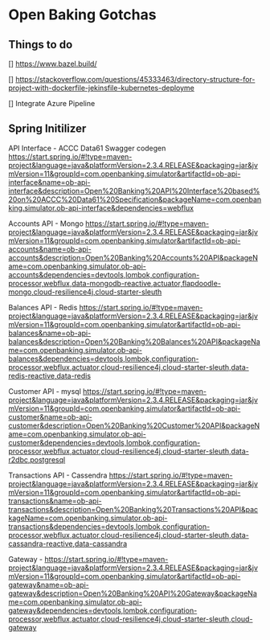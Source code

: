 # Open Baking Gotchas

## Things to do

[] https://www.bazel.build/

[] https://stackoverflow.com/questions/45333463/directory-structure-for-project-with-dockerfile-jekinsfile-kubernetes-deployme

[] Integrate Azure Pipeline

## Spring Initilizer

API Interface - ACCC Data61 Swagger codegen
https://start.spring.io/#!type=maven-project&language=java&platformVersion=2.3.4.RELEASE&packaging=jar&jvmVersion=11&groupId=com.openbanking.simulator&artifactId=ob-api-interface&name=ob-api-interface&description=Open%20Banking%20API%20Interface%20based%20on%20ACCC%20Data61%20Specification&packageName=com.openbanking.simulator.ob-api-interface&dependencies=webflux

Accounts API - Mongo
https://start.spring.io/#!type=maven-project&language=java&platformVersion=2.3.4.RELEASE&packaging=jar&jvmVersion=11&groupId=com.openbanking.simulator&artifactId=ob-api-accounts&name=ob-api-accounts&description=Open%20Banking%20Accounts%20API&packageName=com.openbanking.simulator.ob-api-accounts&dependencies=devtools,lombok,configuration-processor,webflux,data-mongodb-reactive,actuator,flapdoodle-mongo,cloud-resilience4j,cloud-starter-sleuth

Balances API - Redis
https://start.spring.io/#!type=maven-project&language=java&platformVersion=2.3.4.RELEASE&packaging=jar&jvmVersion=11&groupId=com.openbanking.simulator&artifactId=ob-api-balances&name=ob-api-balances&description=Open%20Banking%20Balances%20API&packageName=com.openbanking.simulator.ob-api-balances&dependencies=devtools,lombok,configuration-processor,webflux,actuator,cloud-resilience4j,cloud-starter-sleuth,data-redis-reactive,data-redis

Customer API - mysql
https://start.spring.io/#!type=maven-project&language=java&platformVersion=2.3.4.RELEASE&packaging=jar&jvmVersion=11&groupId=com.openbanking.simulator&artifactId=ob-api-customer&name=ob-api-customer&description=Open%20Banking%20Customer%20API&packageName=com.openbanking.simulator.ob-api-customer&dependencies=devtools,lombok,configuration-processor,webflux,actuator,cloud-resilience4j,cloud-starter-sleuth,data-r2dbc,postgresql

Transactions API - Cassendra
https://start.spring.io/#!type=maven-project&language=java&platformVersion=2.3.4.RELEASE&packaging=jar&jvmVersion=11&groupId=com.openbanking.simulator&artifactId=ob-api-transactions&name=ob-api-transactions&description=Open%20Banking%20Transactions%20API&packageName=com.openbanking.simulator.ob-api-transactions&dependencies=devtools,lombok,configuration-processor,webflux,actuator,cloud-resilience4j,cloud-starter-sleuth,data-cassandra-reactive,data-cassandra

Gateway - 
https://start.spring.io/#!type=maven-project&language=java&platformVersion=2.3.4.RELEASE&packaging=jar&jvmVersion=11&groupId=com.openbanking.simulator&artifactId=ob-api-gateway&name=ob-api-gateway&description=Open%20Banking%20API%20Gateway&packageName=com.openbanking.simulator.ob-api-gateway&dependencies=devtools,lombok,configuration-processor,webflux,actuator,cloud-resilience4j,cloud-starter-sleuth,cloud-gateway
